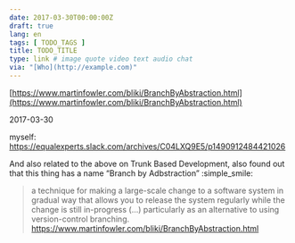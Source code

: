 ```yaml
---
date: 2017-03-30T00:00:00Z
draft: true
lang: en
tags: [ TODO_TAGS ]
title: TODO_TITLE
type: link # image quote video text audio chat
via: "[Who](http://example.com)"
---
```



[https://www.martinfowler.com/bliki/BranchByAbstraction.html](https://www.martinfowler.com/bliki/BranchByAbstraction.html)

2017-03-30

myself: https://equalexperts.slack.com/archives/C04LXQ9E5/p1490912484421026

And also related to the above on Trunk Based Development, also found out that this thing has a name “Branch by Adbstraction” :simple_smile: 
>a technique for making a large-scale change to a software system in gradual way that allows you to release the system regularly while the change is still in-progress (…) particularly as an alternative to using version-control branching.
https://www.martinfowler.com/bliki/BranchByAbstraction.html
